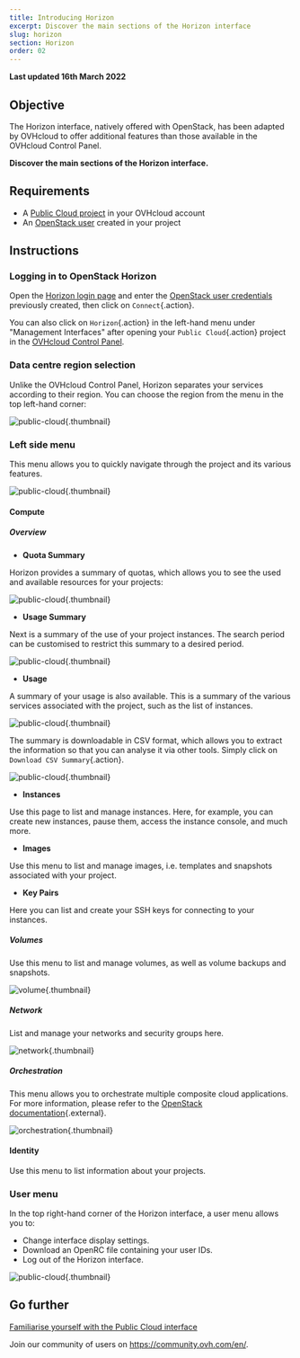 ```yaml
---
title: Introducing Horizon
excerpt: Discover the main sections of the Horizon interface
slug: horizon
section: Horizon
order: 02
---
```


**Last updated 16th March 2022**

## Objective

The Horizon interface, natively offered with OpenStack, has been adapted by OVHcloud to offer additional features than those available in the OVHcloud Control Panel.

**Discover the main sections of the Horizon interface.**

## Requirements

- A [Public Cloud project](https://docs.ovh.com/au/en/public-cloud/create_a_public_cloud_project/) in your OVHcloud account
- An [OpenStack user](../creation-and-deletion-of-openstack-user/) created in your project

## Instructions

### Logging in to OpenStack Horizon

Open the [Horizon login page](https://horizon.cloud.ovh.net/auth/login/) and enter the [OpenStack user credentials](../creation-and-deletion-of-openstack-user/) previously created, then click on `Connect`{.action}.

You can also click on `Horizon`{.action} in the left-hand menu under "Management Interfaces" after opening your `Public Cloud`{.action} project in the [OVHcloud Control Panel](https://ca.ovh.com/auth/?action=gotomanager&from=https://www.ovh.com.au/&ovhSubsidiary=au).

### Data centre region selection

Unlike the OVHcloud Control Panel, Horizon separates your services according to their region. You can choose the region from the menu in the top left-hand corner:

![public-cloud](images/region2021.png){.thumbnail}

### Left side menu

This menu allows you to quickly navigate through the project and its various features.

![public-cloud](images/leftmenu2021.png){.thumbnail}

#### Compute

##### **Overview**

- **Quota Summary**

Horizon provides a summary of quotas, which allows you to see the used and available resources for your projects:

![public-cloud](images/quotas2021.png){.thumbnail}

- **Usage Summary**

Next is a summary of the use of your project instances. The search period can be customised to restrict this summary to a desired period.

![public-cloud](images/usagesummary2021.png){.thumbnail}

- **Usage**

A summary of your usage is also available. This is a summary of the various services associated with the project, such as the list of instances.

![public-cloud](images/usage2021.png){.thumbnail}

The summary is downloadable in CSV format, which allows you to extract the information so that you can analyse it via other tools. Simply click on `Download CSV Summary`{.action}.

![public-cloud](images/csv2021.png){.thumbnail}

- **Instances**

Use this page to list and manage instances. Here, for example, you can create new instances, pause them, access the instance console, and much more.

- **Images**

Use this menu to list and manage images, i.e. templates and snapshots associated with your project.

- **Key Pairs**

Here you can list and create your SSH keys for connecting to your instances.

##### **Volumes**

Use this menu to list and manage volumes, as well as volume backups and snapshots.

![volume](images/volumes2021.png){.thumbnail}

##### **Network**

List and manage your networks and security groups here. 

![network](images/network2021.png){.thumbnail}

##### **Orchestration**

This menu allows you to orchestrate multiple composite cloud applications.<br>
For more information, please refer to the [OpenStack documentation](https://docs.openstack.org/horizon/pike/user/stacks.html){.external}.

![orchestration](images/orchestration2021.png){.thumbnail}

#### Identity

Use this menu to list information about your projects.

### User menu

In the top right-hand corner of the Horizon interface, a user menu allows you to: 

- Change interface display settings.
- Download an OpenRC file containing your user IDs.
- Log out of the Horizon interface.

![public-cloud](images/username2021.png){.thumbnail}

## Go further

[Familiarise yourself with the Public Cloud interface](https://docs.ovh.com/au/en/public-cloud/public-cloud-interface/)
 
Join our community of users on <https://community.ovh.com/en/>.